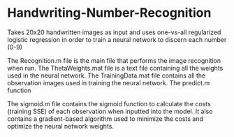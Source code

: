 # Handwriting-Number-Recognition
Takes 20x20 handwritten images as input and uses one-vs-all regularized logistic regression in order to train a neural network to discern each number (0-9)

The Recognition.m file is the main file that performs the image recognition when run.
The ThetaWeights.mat file is a text file containing all the weights used in the neural network.
The TrainingData.mat file contains all the observation images used in training the neural network.
The predict.m function 

The sigmoid.m file contains the sigmoid function to calculate the costs (training SSE) of each observation when inputted into the model. It also contains a gradient-based algorithm used to minimize the costs and optimize the neural network weights.
